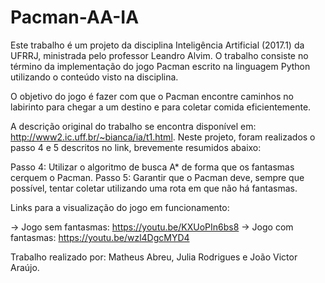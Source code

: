 # Pacman-AA-IA

Este trabalho é um projeto da disciplina Inteligência Artificial (2017.1) da UFRRJ, ministrada pelo professor Leandro Alvim. O trabalho consiste no término da implementação do jogo Pacman escrito na linguagem Python utilizando o conteúdo visto na disciplina.

O objetivo do jogo é fazer com que o Pacman encontre caminhos no labirinto para chegar a um destino e para coletar comida eficientemente.

A descrição original do trabalho se encontra disponível em: http://www2.ic.uff.br/~bianca/ia/t1.html. 
Neste projeto, foram realizados o passo 4 e 5 descritos no link, brevemente resumidos abaixo:

Passo 4: Utilizar o algoritmo de busca A* de forma que os fantasmas cerquem o Pacman. 
Passo 5: Garantir que o Pacman deve, sempre que possível, tentar coletar utilizando uma rota em que não há fantasmas. 

Links para a visualização do jogo em funcionamento: 

-> Jogo sem fantasmas: https://youtu.be/KXUoPIn6bs8 
-> Jogo com fantasmas: https://youtu.be/wzl4DgcMYD4

Trabalho realizado por: Matheus Abreu, Julia Rodrigues e João Victor Araújo.

